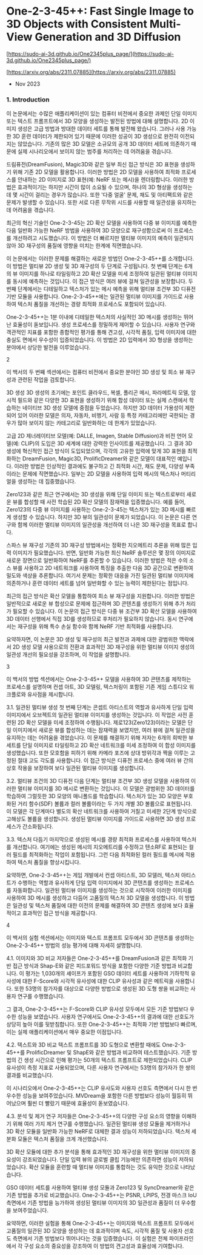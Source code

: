 # One-2-3-45++: Fast Single Image to 3D Objects with Consistent Multi-View Generation and 3D Diffusion

[https://sudo-ai-3d.github.io/One2345plus_page/](https://sudo-ai-3d.github.io/One2345plus_page/)

[https://arxiv.org/abs/2311.07885](https://arxiv.org/abs/2311.07885)

- Nov 2023

### 1. Introduction

이 논문에서는 수많은 애플리케이션이 있는 컴퓨터 비전에서 중요한 과제인 단일 이미지 또는 텍스트 프롬프트에서 3D 모양을 생성하는 발전된 방법에 대해 설명합니다. 2D 이미지 생성은 고급 방법과 방대한 데이터 세트를 통해 발전해 왔습니다. 그러나 사용 가능한 3D 훈련 데이터가 제한되어 있기 때문에 이러한 성공이 3D 생성으로 완전히 이전되지는 않았습니다. 기존의 많은 3D 모델은 소규모의 공개 3D 데이터 세트에 의존하기 때문에 실제 시나리오에서 보이지 않는 범주를 처리하는 데 어려움을 겪습니다.

드림퓨전(DreamFusion), Magic3D와 같은 일부 최신 접근 방식은 3D 표현을 생성하기 위해 기존 2D 모델을 활용합니다. 이러한 방법은 2D 모델을 사용하여 최적화 프로세스를 안내하는 2D 이미지로 3D 표현(예: NeRF 또는 메시)을 렌더링합니다. 이러한 방법은 효과적이기는 하지만 시간이 많이 소요될 수 있으며, 하나의 3D 형상을 생성하는 데 몇 시간이 걸리는 경우가 많습니다. 또한 '다중 얼굴' 문제, 채도 및 아티팩트와 같은 문제가 발생할 수 있습니다. 또한 서로 다른 무작위 시드를 사용할 때 일관성을 유지하는 데 어려움을 겪습니다.

최근의 혁신 기술인 One-2-3-45는 2D 확산 모델을 사용하여 다중 뷰 이미지를 예측한 다음 일반화 가능한 NeRF 방법을 사용하여 3D 모양으로 재구성함으로써 이 프로세스를 개선하려고 시도했습니다. 이 방법은 더 빠르지만 멀티뷰 이미지의 예측이 일관되지 않아 3D 재구성의 품질에 영향을 미치는 한계에 직면했습니다.

이 논문에서는 이러한 문제를 해결하는 새로운 방법인 One-2-3-45++를 소개합니다. 이 방법은 멀티뷰 2D 생성 및 3D 재구성의 두 단계로 구성됩니다. 첫 번째 단계는 6개의 뷰 이미지를 하나로 타일링하고 2D 확산 모델을 미세 조정하여 일관된 멀티뷰 이미지를 동시에 예측하는 것입니다. 이 접근 방식은 여러 뷰에 걸쳐 일관성을 보장합니다. 두 번째 단계에서는 디테일하고 텍스처가 있는 메시 예측을 위해 멀티뷰 조건부 3D 디퓨전 기반 모듈을 사용합니다. One-2-3-45++에는 일관된 멀티뷰 이미지를 가이드로 사용하여 텍스처 품질을 개선하는 경량 최적화 프로세스도 포함되어 있습니다.

One-2-3-45++는 1분 이내에 디테일한 텍스처의 사실적인 3D 메시를 생성하는 뛰어난 효율성이 돋보입니다. 생성 프로세스를 정밀하게 제어할 수 있습니다. 사용자 연구와 객관적인 지표를 포함한 종합적인 평가를 통해 견고성, 시각적 품질, 입력 이미지에 대한 충실도 면에서 우수성이 입증되었습니다. 이 방법은 2D 입력에서 3D 형상을 생성하는 분야에서 상당한 발전을 이루었습니다.

2

이 백서의 두 번째 섹션에서는 컴퓨터 비전에서 중요한 분야인 3D 생성 및 희소 뷰 재구성과 관련된 작업을 검토합니다.

3D 생성
3D 생성의 초기에는 포인트 클라우드, 복셀, 폴리곤 메시, 파라메트릭 모델, 암시적 필드와 같은 다양한 3D 표현을 생성하기 위해 합성 데이터 또는 실제 스캔에서 학습하는 네이티브 3D 생성 모델에 중점을 두었습니다. 하지만 3D 데이터 가용성이 제한되어 있어 이러한 모델은 의자, 자동차, 비행기, 사람 등 특정 카테고리에만 국한되는 경우가 많아 보이지 않는 카테고리로 일반화하는 데 한계가 있었습니다.

고급 2D 제너레이티브 모델(예: DALLE, Imagen, Stable Diffusion)과 비전 언어 모델(예: CLIP)의 도입은 3D 세계에 대한 강력한 인사이트를 제공했습니다. 그 결과 3D 생성에 혁신적인 접근 방식이 도입되었으며, 각각의 고유한 입력에 맞게 3D 표현을 최적화하는 DreamFusion, Magic3D, ProlificDreamer와 같은 모델이 대표적인 예입니다. 이러한 방법은 인상적인 결과에도 불구하고 긴 최적화 시간, 채도 문제, 다양성 부족이라는 문제에 직면했습니다. 일부는 2D 모델을 사용하여 입력 메시의 텍스처나 머티리얼을 생성하는 데 집중했습니다.

Zero123과 같은 최근 연구에서는 3D 생성을 위해 단일 이미지 또는 텍스트로부터 새로운 뷰를 합성할 때 사전 학습된 2D 확산 모델의 잠재력을 입증했습니다. 예를 들어, Zero123의 다중 뷰 이미지를 사용하는 One-2-3-45는 텍스처가 있는 3D 메시를 빠르게 생성할 수 있습니다. 하지만 3D 뷰의 일관성이 문제가 되었습니다. 이 논문은 다른 연구와 함께 이러한 멀티뷰 이미지의 일관성을 개선하여 더 나은 3D 재구성을 목표로 합니다.

스파스 뷰 재구성
기존의 3D 재구성 방법에서는 정확한 지오메트리 추론을 위해 많은 입력 이미지가 필요했습니다. 반면, 일반화 가능한 최신 NeRF 솔루션은 몇 장의 이미지로 새로운 장면으로 일반화하여 NeRF를 추론할 수 있습니다. 이러한 방법은 적은 수의 소스 뷰를 사용하고 2D 네트워크를 사용하여 특징을 추출한 다음 3D 공간으로 변환하여 밀도와 색상을 추론합니다. 여기서 문제는 정확한 대응을 가진 일관된 멀티뷰 이미지에 의존하거나 훈련 데이터 세트를 넘어 일반화할 수 있는 능력이 제한된다는 점입니다.

최근의 접근 방식은 확산 모델을 통합하여 희소 뷰 재구성을 지원합니다. 이러한 방법은 일반적으로 새로운 뷰 합성으로 문제에 접근하며 3D 콘텐츠를 생성하기 위해 추가 처리가 필요할 수 있습니다. 이 논문의 접근 방식은 다중 뷰 조건부 3D 확산 모델을 사용하여 3D 데이터 선행에서 직접 3D를 생성하므로 후처리가 필요하지 않습니다. 동시 연구에서는 재구성을 위해 특수 손실 함수와 함께 NeRF 기반 최적화를 사용합니다.

요약하자면, 이 논문은 3D 생성 및 재구성의 최근 발전과 과제에 대한 광범위한 맥락에서 2D 생성 모델 사용으로의 전환과 효과적인 3D 재구성을 위한 멀티뷰 이미지 생성의 일관성 개선의 필요성을 강조하며, 이 작업을 설명합니다.

3

이 백서의 방법 섹션에서는 One-2-3-45++ 모델을 사용하여 3D 콘텐츠를 제작하는 프로세스를 설명하며 컨셉 아트, 3D 모델링, 텍스처링이 포함된 기존 게임 스튜디오 워크플로와 유사점을 제시합니다.

3.1. 일관된 멀티뷰 생성
첫 번째 단계는 콘셉트 아티스트의 역할과 유사하게 단일 입력 이미지에서 오브젝트의 일관된 멀티뷰 이미지를 생성하는 것입니다. 이 작업은 사전 훈련된 2D 확산 모델을 미세 조정하여 수행됩니다. 제로123(Zero123)이라는 모델은 단일 이미지에서 새로운 뷰를 합성하는 데는 잠재력을 보였지만, 여러 뷰에 걸쳐 일관성을 유지하는 데는 어려움을 겪었습니다. 이 문제를 해결하기 위해 저자는 6개의 희박한 뷰 세트를 단일 이미지로 타일링하고 2D 확산 네트워크를 미세 조정하여 이 합성 이미지를 생성했습니다. 또한 모호함을 피하기 위해 카메라 포즈에 상대 방위각과 짝을 이루는 고정된 절대 고도 각도를 사용합니다. 이 접근 방식은 디퓨전 프로세스 중에 여러 뷰 간의 상호 작용을 보장하여 보다 일관된 멀티뷰 이미지를 생성합니다.

3.2. 멀티뷰 조건의 3D 디퓨전
다음 단계는 멀티뷰 조건부 3D 생성 모델을 사용하여 이러한 멀티뷰 이미지를 3D 메시로 변환하는 것입니다. 이 모델은 광범위한 3D 데이터를 학습하여 그럴듯한 3D 모양의 매니폴드를 학습합니다. 텍스처가 있는 3D 모양은 부호화된 거리 함수(SDF) 볼륨과 컬러 볼륨이라는 두 가지 개별 3D 볼륨으로 표현됩니다. 이 모델은 각 단계마다 별도의 확산 네트워크를 사용하여 거칠고 미세한 2단계 방식으로 고해상도 볼륨을 생성합니다. 생성된 멀티뷰 이미지를 가이드로 사용하면 3D 생성 프로세스가 간소화됩니다.

3.3. 텍스처 다듬기
마지막으로 생성된 메시를 경량 최적화 프로세스를 사용하여 텍스처를 개선합니다. 여기에는 생성된 메시의 지오메트리를 수정하고 텐소RF로 표현되는 컬러 필드를 최적화하는 작업이 포함됩니다. 그런 다음 최적화된 컬러 필드를 메시에 적용하여 텍스처 품질을 향상시킵니다.

요약하면, One-2-3-45++는 게임 개발에서 컨셉 아티스트, 3D 모델러, 텍스처 아티스트가 수행하는 역할과 유사하게 단일 입력 이미지에서 3D 콘텐츠를 생성하는 프로세스를 자동화합니다. 일관된 멀티뷰 이미지를 생성하는 것으로 시작하여 이러한 이미지를 사용하여 3D 메시를 생성하고 다듬어 고품질의 텍스처 3D 모델을 생성합니다. 이 방법은 일관성 및 텍스처 품질에 대한 이전의 문제를 해결하여 3D 콘텐츠 생성에 보다 효율적이고 효과적인 접근 방식을 제공합니다.

4

이 백서의 실험 섹션에서는 이미지와 텍스트 프롬프트 모두에서 3D 콘텐츠를 생성하는 One-2-3-45++ 방법의 성능 평가에 대해 자세히 설명합니다.

4.1. 이미지와 3D 비교
저자들은 One-2-3-45++를 DreamFusion과 같은 최적화 기반 접근 방식과 Shap-E와 같은 피드포워드 방식을 포함한 다양한 기준 방법과 비교합니다. 이 평가는 1,030개의 셰이프가 포함된 GSO 데이터 세트를 사용하여 기하학적 유사성에 대한 F-Score와 시각적 유사성에 대한 CLIP 유사성과 같은 메트릭을 사용합니다. 또한 53명의 참가자를 대상으로 다양한 방법으로 생성된 3D 도형 쌍을 비교하는 사용자 연구를 수행했습니다.

그 결과, One-2-3-45++는 F-Score와 CLIP 유사성 모두에서 모든 기준 방법보다 우수한 성능을 보였습니다. 사용자 연구에서도 One-2-3-45++의 결과에 대한 선호도가 상당히 높아 이를 뒷받침합니다. 또한 One-2-3-45++는 최적화 기반 방법보다 빠르며, 이는 실제 애플리케이션에서 매우 중요한 이점입니다.

4.2. 텍스트와 3D 비교
텍스트 프롬프트를 3D 도형으로 변환할 때에도 One-2-3-45++를 ProlificDreamer 및 ShapE와 같은 방법과 비교하여 테스트했습니다. 기준 방법의 긴 생성 시간으로 인해 평가는 50개의 텍스트 프롬프트로 제한되었습니다. CLIP 유사성이 측정 지표로 사용되었으며, 다른 사용자 연구에서는 53명의 참가자가 한 쌍의 결과를 비교했습니다.

이 시나리오에서 One-2-3-45++는 CLIP 유사도와 사용자 선호도 측면에서 다시 한 번 우수한 성능을 보여주었습니다. MVDream을 포함한 다른 방법보다 성능이 월등히 뛰어났으며 훨씬 더 빨랐기 때문에 효율성이 돋보였습니다.

4.3. 분석 및 제거 연구
저자들은 One-2-3-45++의 다양한 구성 요소의 영향을 이해하기 위해 여러 가지 제거 연구를 수행했습니다. 일관된 멀티뷰 생성 모듈을 제거하거나 3D 확산 모듈을 일반화 가능한 NeRF로 대체한 결과 성능이 저하되었습니다. 텍스처 세분화 모듈은 텍스처 품질을 크게 개선했습니다.

3D 확산 모듈에 대한 추가 분석을 통해 효과적인 3D 재구성을 위한 멀티뷰 이미지의 중요성이 강조되었습니다. 단일 입력 뷰의 글로벌 클립 기능에만 의존하면 성능이 저하되었습니다. 확산 모듈을 훈련할 때 멀티뷰 이미지를 통합하는 것도 유익한 것으로 나타났습니다.

GSO 데이터 세트를 사용하여 멀티뷰 생성 모듈과 Zero123 및 SyncDreamer와 같은 기존 방법을 추가로 비교했습니다. One-2-3-45++는 PSNR, LPIPS, 전경 마스크 IoU 측면에서 기존 방법을 능가하여 생성된 멀티뷰 이미지의 3D 일관성과 품질이 더 우수함을 보여주었습니다.

요약하면, 이러한 실험을 통해 One-2-3-45++는 이미지와 텍스트 프롬프트 모두에서 고품질의 일관된 3D 모양을 생성하는 데 효과적이며 속도, 시각적 품질 및 사용자 선호도 측면에서 기존 방법보다 뛰어나다는 것을 입증했습니다. 이 실험은 전체 파이프라인에서 각 구성 요소의 중요성을 강조하여 이 방법의 견고성과 효율성에 기여합니다.